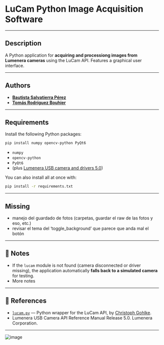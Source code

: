 # LuCam Python Image Acquisition Software

---

## Description

A Python application for **acquiring and processiong images from Lumenera cameras** using the LuCam API. Features a graphical user interface.

---

## Authors

- [**Bautista Salvatierra Pérez**](https://github.com/bautisalva)
- [**Tomás Rodríguez Bouhier**](https://github.com/totorod1120)

---

## Requirements

Install the following Python packages:

```bash
pip install numpy opencv-python PyQt6
```

- `numpy`
- `opencv-python`
- `PyQt6`
- (plus [Lumenera USB camera and drivers 5.0](https://www.lumenera.com/))

You can also install all at once with:

```bash
pip install -r requirements.txt
```
---
## Missing
- manejo del guardado de fotos (carpetas, guardar el raw de las fotos y eso, etc.)
- revisar el tema del ‘toggle_background’ que parece que anda mal el botón
---

## 📝 Notes

- If the `lucam` module is not found (camera disconnected or driver missing), the application automatically **falls back to a simulated camera** for testing.
- More notes

---

## 🔗 References

- [`lucam.py`](https://github.com/cgohlke/lucam) — Python wrapper for the LuCam API, by [Christoph Gohlke](https://github.com/cgohlke).
- Lumenera USB Camera API Reference Manual Release 5.0. Lumenera Corporation.

---
![image](https://github.com/user-attachments/assets/982437cf-5599-43d9-a4dd-87b9221eee4f)
